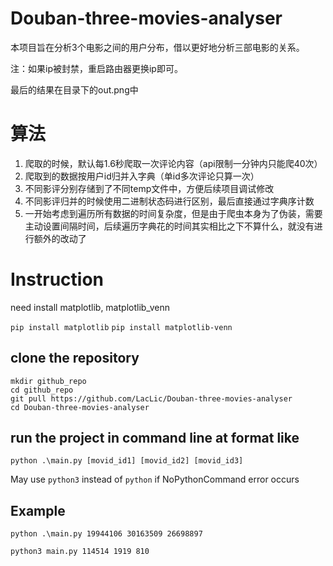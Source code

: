 ﻿# Douban-three-movies-analyser

本项目旨在分析3个电影之间的用户分布，借以更好地分析三部电影的关系。

注：如果ip被封禁，重启路由器更换ip即可。

最后的结果在目录下的out.png中
# 算法

1. 爬取的时候，默认每1.6秒爬取一次评论内容（api限制一分钟内只能爬40次）
2. 爬取到的数据按用户id归并入字典（单id多次评论只算一次）
3. 不同影评分别存储到了不同temp文件中，方便后续项目调试修改
4. 不同影评归并的时候使用二进制状态码进行区别，最后直接通过字典序计数
5. 一开始考虑到遍历所有数据的时间复杂度，但是由于爬虫本身为了伪装，需要主动设置间隔时间，后续遍历字典花的时间其实相比之下不算什么，就没有进行额外的改动了

# Instruction

need install matplotlib, matplotlib_venn

```pip install matplotlib```
```pip install matplotlib-venn```

## clone the repository

```
mkdir github_repo
cd github_repo
git pull https://github.com/LacLic/Douban-three-movies-analyser
cd Douban-three-movies-analyser
```

## run the project in command line at format like

```python .\main.py [movid_id1] [movid_id2] [movid_id3]```

May use ```python3``` instead of ```python``` if NoPythonCommand error occurs

## Example

```python .\main.py 19944106 30163509 26698897```

```python3 main.py 114514 1919 810```
